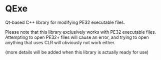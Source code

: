 # QExe
Qt-based C++ library for modifying PE32 executable files.

Please note that this library exclusively works with PE32 executable files.
Attempting to open PE32+ files will cause an error, and trying to open anything that uses CLR will obviously not work either.

(more details will be added when this library is actually ready for use)
